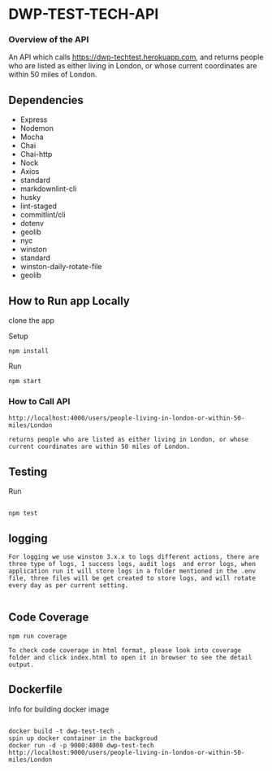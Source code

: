 # DWP-TEST-TECH-API

### Overview of the API

An API which calls https://dwp-techtest.herokuapp.com, and returns people who are listed as either living in London, or whose current coordinates are within 50 miles of London.

## Dependencies

- Express
- Nodemon
- Mocha
- Chai
- Chai-http
- Nock
- Axios
- standard
- markdownlint-cli
- husky
- lint-staged
- commitlint/cli
- dotenv
- geolib
- nyc
- winston
- standard
- winston-daily-rotate-file
- geolib


## How to Run app Locally

clone the app

Setup

```
npm install
```

Run

```
npm start
```

### How to Call API

```
http://localhost:4000/users/people-living-in-london-or-within-50-miles/London

returns people who are listed as either living in London, or whose current coordinates are within 50 miles of London.

```

## Testing

Run

```

npm test

```
## logging


```
For logging we use winston 3.x.x to logs different actions, there are three type of logs, 1 success logs, audit logs  and error logs, when application run it will store logs in a folder mentioned in the .env file, three files will be get created to store logs, and will rotate every day as per current setting.


```

## Code Coverage

```
npm run coverage

To check code coverage in html format, please look into coverage folder and click index.html to open it in browser to see the detail output.

```

## Dockerfile
Info for building docker image
```

docker build -t dwp-test-tech .
spin up docker container in the backgroud
docker run -d -p 9000:4000 dwp-test-tech
http://localhost:9000/users/people-living-in-london-or-within-50-miles/London

```